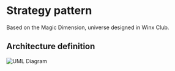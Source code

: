 # Strategy pattern

Based on the Magic Dimension, universe designed in Winx Club.

## Architecture definition
![UML Diagram](https://i.imgur.com/QCmMMcD.png)

